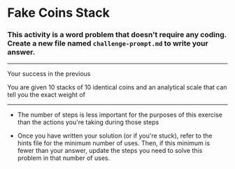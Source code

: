 # Fake Coins Stack

### This activity is a word problem that doesn't require any coding. Create a new file named `challenge-prompt.md` to write your answer.

<hr>

Your success in the previous

You are given 10 stacks of 10 identical coins and an analytical scale that can tell you the exact weight of 

<hr>

* The number of steps is less important for the purposes of this exercise than the actions you're taking during those steps

* Once you have written your solution (or if you're stuck), refer to the hints file for the minimum number of uses. Then, if this minimum is fewer than your answer, update the steps you need to solve this problem in that number of uses.